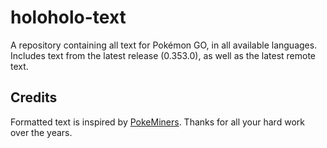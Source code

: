 # holoholo-text
A repository containing all text for Pokémon GO, in all available languages.  
Includes text from the latest release (0.353.0), as well as the latest remote text.

## Credits
Formatted text is inspired by [PokeMiners](https://github.com/PokeMiners). Thanks for all your hard work over the years.